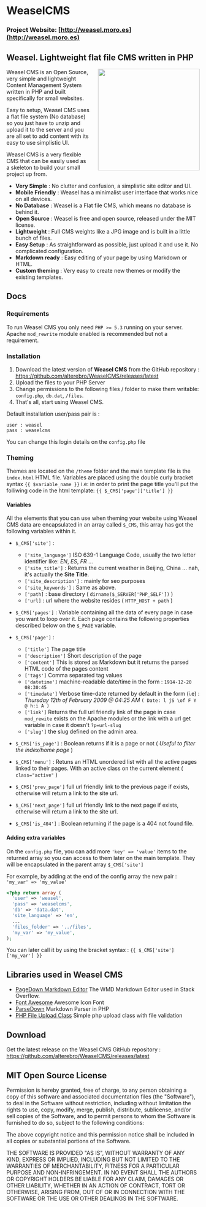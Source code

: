 # WeaselCMS

### Project Website: [http://weasel.moro.es](http://weasel.moro.es)

## Weasel. Lightweight flat file CMS written in PHP

<img src="http://weasel.moro.es/weasel.png" width="265" style="float: right; margin: 0 0 10px 20px;" />

Weasel CMS is an Open Source, very simple and lightweight Content Management System written in PHP and built specifically for small websites.

Easy to setup, Weasel CMS uses a flat file system (No database) so you just have to unzip and upload it to the server and you are all set to add content with its easy to use simplistic UI.

Weasel CMS is a very flexible CMS that can be easily used as a skeleton to build your small project up from.

- **Very Simple** : No clutter and confusion, a simplistic site editor and UI.
- **Mobile Friendly** : Weasel has a minimalist user interface that works nice on all devices.
- **No Database** : Weasel is a Flat file CMS, which means no database is behind it.
- **Open Source** : Weasel is free and open source, released under the MIT license.
- **Lightweight** : Full CMS weights like a JPG image and is built in a little bunch of files.
- **Easy Setup** : As straightforward as possible, just upload it and use it. No complicated configuration.
- **Markdown ready** : Easy editing of your page by using Markdown or HTML.
- **Custom theming** : Very easy to create new themes or modify the existing templates.


## Docs

### Requirements
To run Weasel CMS you only need `PHP >= 5.3` running on your server.
Apache `mod_rewrite` module enabled is recommended but not a requirement.


### Installation
1. Download the latest version of **Weasel CMS** from the GitHub repository : https://github.com/alterebro/WeaselCMS/releases/latest
2. Upload the files to your PHP Server
3. Change permissions to the following files / folder to make them writable: `config.php`, `db.dat`, `/files`.
4. That's all, start using Weasel CMS.

Default installation user/pass pair is :

	user : weasel
	pass : weaselcms

You can change this login details on the `config.php` file


### Theming

Themes are located on the `/theme` folder and the main template file is the `ìndex.html` HTML file.
Variables are placed using the double curly bracket syntax `{{ $variable_name }}` i.e: in order to print the page title you'll put the folliwing code in the html template: `{{ $_CMS['page']['title'] }}`


#### Variables

All the elements that you can use when theming your website using Weasel CMS data are encapsulated in an array called `$_CMS`, this array has got the following variables within it.

- `$_CMS['site']` :
	- `['site_language']` ISO 639-1 Language Code, usually the two letter identifier like: *EN*, *ES*, *FR* ...
	- `['site_title']` : Returns the current weather in Beijing, China ... nah, it's actually the **Site Title**.
    - `['site_description']` : mainly for seo purposes
    - `['site_keywords']` : Same as above.
	- `['path]` : base directory ( `dirname($_SERVER['PHP_SELF'])` )
	- `['url]` : url where the website resides ( `HTTP_HOST + path` )

- `$_CMS['pages']` : Variable containing all the data of every page in case you want to loop over it. Each page contains the following properties described below on the `$_PAGE` variable.

- `$_CMS['page']` :
	- `['title']` The page title
    - `['description']` Short description of the page
    - `['content']` This is stored as Markdown but it returns the parsed HTML code of the pages content
	- `['tags']` Comma separated tag values
	- `['datetime']` machine-readable date/time in the form : `1914-12-20 08:30:45`
	- `['timedate']` Verbose time-date returned by default in the form (i.e) : *Thursday 12th of February 2009 @ 04:25 AM* `( Date: l jS \of F Y @ h:i A )`
	- `['link']` Returns the full url friendly link of the page in case `mod_rewite` exists on the Apache modules or the link with a url get variable in case it doesn't `?p=url-slug`
	- `['slug']` the slug defined on the admin area.

- `$_CMS['is_page']` : Boolean returns if it is a page or not ( *Useful to filter the index/home page* )
- `$_CMS['menu']` : Retuns an HTML unordered list with all the active pages linked to their pages. With an active class on the current element ( `class="active"` )
- `$_CMS['prev_page']` full url friendly link to the previous page if exists, otherwise will return a link to the site url.
- `$_CMS['next_page']` full url friendly link to the next page if exists, otherwise will return a link to the site url.
- `$_CMS['is_404']` : Boolean returning if the page is a 404 not found file.


#### Adding extra variables

On the `config.php` file, you can add more `'key' => 'value'` items to the returned array so you can access to them later on the main template. They will be encapsulated in the parent array `$_CMS['site']`

For example, by adding at the end of the config array the new pair : `'my_var' => 'my_value'`

```php
<?php return array (
  'user' => 'weasel',
  'pass' => 'weaselcms',
  'db' => 'data.dat',
  'site_language' => 'en',
  ...
  'files_folder' => '../files',
  'my_var' => 'my_value',
);
```

You can later call it by using the bracket syntax : `{{ $_CMS['site']['my_var'] }}`


## Libraries used in Weasel CMS

- [PageDown Markdown Editor](https://github.com/timmyomahony/pagedown) The WMD Markdown Editor used in Stack Overflow.
- [Font Awesome](https://fortawesome.github.io/Font-Awesome/) Awesome Icon Font
- [ParseDown](http://parsedown.org/) Markdown Parser in PHP
- [PHP File Upload Class](https://github.com/aivis/PHP-file-upload-class) Simple php upload class with file validation



## Download
Get the latest release on the Weasel CMS GitHub repository :
https://github.com/alterebro/WeaselCMS/releases/latest


## MIT Open Source License
Permission is hereby granted, free of charge, to any person obtaining a copy of this software and associated documentation files (the "Software"), to deal in the Software without restriction, including without limitation the rights to use, copy, modify, merge, publish, distribute, sublicense, and/or sell copies of the Software, and to permit persons to whom the Software is furnished to do so, subject to the following conditions:

The above copyright notice and this permission notice shall be included in all copies or substantial portions of the Software.

THE SOFTWARE IS PROVIDED "AS IS", WITHOUT WARRANTY OF ANY KIND, EXPRESS OR IMPLIED, INCLUDING BUT NOT LIMITED TO THE WARRANTIES OF MERCHANTABILITY, FITNESS FOR A PARTICULAR PURPOSE AND NON-INFRINGEMENT. IN NO EVENT SHALL THE AUTHORS OR COPYRIGHT HOLDERS BE LIABLE FOR ANY CLAIM, DAMAGES OR OTHER LIABILITY, WHETHER IN AN ACTION OF CONTRACT, TORT OR OTHERWISE, ARISING FROM, OUT OF OR IN CONNECTION WITH THE SOFTWARE OR THE USE OR OTHER DEALINGS IN THE SOFTWARE.
